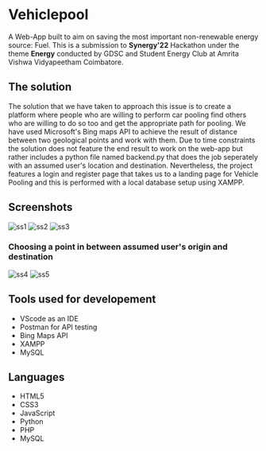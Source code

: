 # Vehiclepool
A Web-App built to aim on saving the most important non-renewable energy source: Fuel. This is a submission to **Synergy'22** Hackathon under the theme **Energy**
conducted by GDSC and Student Energy Club at Amrita Vishwa Vidyapeetham Coimbatore.

## The solution
The solution that we have taken to approach this issue is to create a platform where people who are willing to perform car pooling find others who are willing to do so too and get the appropriate path for pooling. We have used Microsoft's Bing maps API to achieve the result of distance between two geological points and work with them.
Due to time constraints the solution does not feature the end result to work on the web-app but rather includes a python file named backend.py that does the job seperately with an assumed user's location and destination. Nevertheless, the project features a login and register page that takes us to a landing page for Vehicle Pooling and this is performed with a local database setup using XAMPP.

## Screenshots
![ss1](https://user-images.githubusercontent.com/62639059/159128969-00e905a1-6bc9-4e39-917f-3a24c97007e6.png)
![ss2](https://user-images.githubusercontent.com/62639059/159129025-d7e39071-1a94-4849-8d78-aef7d4deaf08.png)
![ss3](https://user-images.githubusercontent.com/62639059/159129042-c6bb2a27-d586-4fa3-80f6-d100c94c8f96.png)
### Choosing a point in between assumed user's origin and destination
![ss4](https://user-images.githubusercontent.com/62639059/159129046-c0e88767-693e-4d17-9103-d4567fa48a5f.png)
![ss5](https://user-images.githubusercontent.com/62639059/159129049-6f1b2f42-d919-40f9-bba5-00ac74a16a14.png)

## Tools used for developement

- VScode as an IDE
- Postman for API testing
- Bing Maps API
- XAMPP
- MySQL
 
## Languages
- HTML5
- CSS3
- JavaScript
- Python
- PHP
- MySQL
